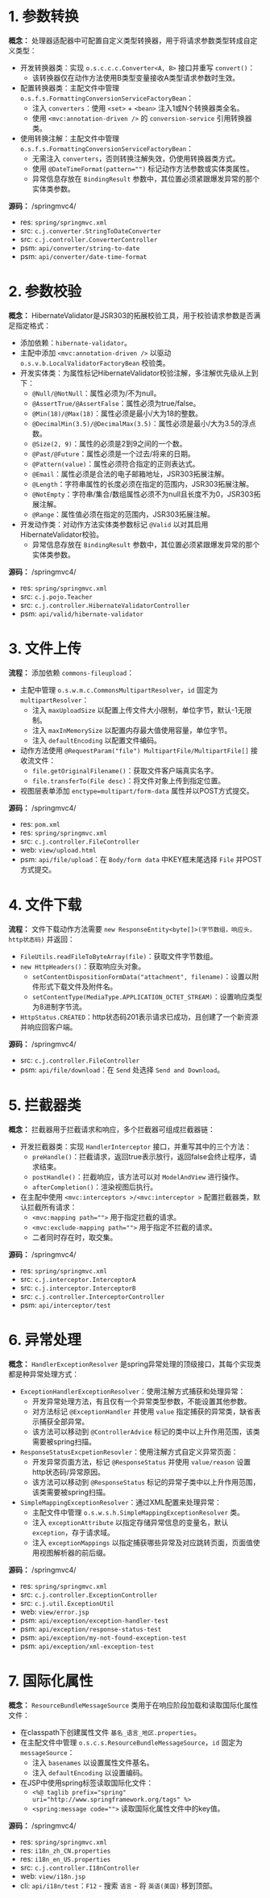 # 1. 参数转换

**概念：** 处理器适配器中可配置自定义类型转换器，用于将请求参数类型转成自定义类型：
- 开发转换器类：实现 `o.s.c.c.c.Converter<A, B>` 接口并重写 `convert()`：
    - 该转换器仅在动作方法使用B类型变量接收A类型请求参数时生效。
- 配置转换器类：主配文件中管理 `o.s.f.s.FormattingConversionServiceFactoryBean`：
    - 注入 `converters`：使用 `<set>` + `<bean>` 注入1或N个转换器类全名。
    - 使用 `<mvc:annotation-driven />` 的 `conversion-service` 引用转换器类。
- 使用转换注解：主配文件中管理 `o.s.f.s.FormattingConversionServiceFactoryBean`：
    - 无需注入 `converters`，否则转换注解失效，仍使用转换器类方式。
    - 使用 `@DateTimeFormat(pattern="")` 标记动作方法参数或实体类属性。
    - 异常信息存放在 `BindingResult` 参数中，其位置必须紧跟爆发异常的那个实体类参数。

**源码：** /springmvc4/
- res: `spring/springmvc.xml`
- src: `c.j.converter.StringToDateConverter`
- src: `c.j.controller.ConverterController`
- psm: `api/converter/string-to-date`
- psm: `api/converter/date-time-format`

# 2. 参数校验

**概念：** HibernateValidator是JSR303的拓展校验工具，用于校验请求参数是否满足指定格式：
- 添加依赖：`hibernate-validator`。
- 主配中添加 `<mvc:annotation-driven />` 以驱动 `o.s.v.b.LocalValidatorFactoryBean` 校验类。
- 开发实体类：为属性标记HibernateValidator校验注解，多注解优先级从上到下：
    - `@Null/@NotNull`：属性必须为/不为null。
    - `@AssertTrue/@AssertFalse`：属性必须为true/false。
    - `@Min(18)/@Max(18)`：属性必须是最小/大为18的整数。
    - `@DecimalMin(3.5)/@DecimalMax(3.5)`：属性必须是最小/大为3.5的浮点数。
    - `@Size(2, 9)`：属性的必须是2到9之间的一个数。
    - `@Past/@Future`：属性必须是一个过去/将来的日期。
    - `@Pattern(value)`：属性必须符合指定的正则表达式。
    - `@Email`：属性必须是合法的电子邮箱地址，JSR303拓展注解。
    - `@Length`：字符串属性的长度必须在指定的范围内，JSR303拓展注解。
    - `@NotEmpty`：字符串/集合/数组属性必须不为null且长度不为0，JSR303拓展注解。
    - `@Range`：属性值必须在指定的范围内，JSR303拓展注解。
- 开发动作类：对动作方法实体类参数标记 `@Valid` 以对其启用HibernateValidator校验。
    - 异常信息存放在 `BindingResult` 参数中，其位置必须紧跟爆发异常的那个实体类参数。

**源码：** /springmvc4/
- res: `spring/springmvc.xml`
- src: `c.j.pojo.Teacher`
- src: `c.j.controller.HibernateValidatorController`
- psm: `api/valid/hibernate-validator`

# 3. 文件上传

**流程：** 添加依赖 `commons-fileupload`：
- 主配中管理 `o.s.w.m.c.CommonsMultipartResolver`，`id` 固定为 `multipartResolver`：
    - 注入 `maxUploadSize` 以配置上传文件大小限制，单位字节，默认-1无限制。
    - 注入 `maxInMemorySize` 以配置内存最大值使用容量，单位字节。
    - 注入 `defaultEncoding` 以配置文件编码。
- 动作方法使用 `@RequestParam("file") MultipartFile/MultipartFile[]` 接收流文件：
    - `file.getOriginalFilename()`：获取文件客户端真实名字。
    - `file.transferTo(File desc)`：将文件对象上传到指定位置。
- 视图层表单添加 `enctype=multipart/form-data` 属性并以POST方式提交。

**源码：** /springmvc4/
- res: `pom.xml`
- res: `spring/springmvc.xml`
- src: `c.j.controller.FileController`
- web: `view/upload.html`
- psm: `api/file/upload`：在 `Body/form data` 中KEY框末尾选择 `File` 并POST方式提交。

# 4. 文件下载

**流程：** 文件下载动作方法需要 `new ResponseEntity<byte[]>(字节数组，响应头，http状态码)` 并返回：
- `FileUtils.readFileToByteArray(file)`：获取文件字节数组。
- `new HttpHeaders()`：获取响应头对象。
    - `setContentDispositionFormData("attachment", filename)`：设置以附件形式下载文件及附件名。
    - `setContentType(MediaType.APPLICATION_OCTET_STREAM)`：设置响应类型为8进制字节流。
- `HttpStatus.CREATED`：http状态码201表示请求已成功，且创建了一个新资源并响应回客户端。

**源码：** /springmvc4/
- src: `c.j.controller.FileController`
- psm: `api/file/download`：在 `Send` 处选择 `Send and Download`。

# 5. 拦截器类

**概念：** 拦截器用于拦截请求和响应，多个拦截器可组成拦截器链：
- 开发拦截器类：实现 `HandlerInterceptor` 接口，并重写其中的三个方法：
    - `preHandle()`：拦截请求，返回true表示放行，返回false会终止程序，请求结束。
    - `postHandle()`：拦截响应，该方法可以对 `ModelAndView` 进行操作。
    - `afterCompletion()`：渲染视图后执行。
- 在主配中使用 `<mvc:interceptors >/<mvc:interceptor >` 配置拦截器类，默认拦截所有请求：
    - `<mvc:mapping path="">` 用于指定拦截的请求。
    - `<mvc:exclude-mapping path="">` 用于指定不拦截的请求。
    - 二者同时存在时，取交集。

**源码：** /springmvc4/
- res: `spring/springmvc.xml`
- src: `c.j.interceptor.InterceptorA`
- src: `c.j.interceptor.InterceptorB`
- src: `c.j.controller.InterceptorController`
- psm: `api/interceptor/test`

# 6. 异常处理

**概念：** `HandlerExceptionResolver` 是spring异常处理的顶级接口，其每个实现类都是种异常处理方式：
- `ExceptionHandlerExceptionResolver`：使用注解方式捕获和处理异常：
    - 开发异常处理方法，有且仅有一个异常类型参数，不能设置其他参数。
    - 对方法标记 `@ExceptionHandler` 并使用 `value` 指定捕获的异常类，缺省表示捕获全部异常。
    - 该方法可以移动到 `@ControllerAdvice` 标记的类中以上升作用范围，该类需要被spring扫描。
- `ResponseStatusExcpetionResovler`：使用注解方式自定义异常页面：
    - 开发异常页面方法，标记 `@ResponseStatus` 并使用 `value/reason` 设置http状态码/异常原因。
    - 该方法可以移动到 `@ResponseStatus` 标记的异常子类中以上升作用范围，该类需要被spring扫描。
- `SimpleMappingExceptionResolver`：通过XML配置来处理异常：
    - 主配文件中管理 `o.s.w.s.h.SimpleMappingExceptionResolver` 类。
    - 注入 `exceptionAttribute` 以指定存储异常信息的变量名，默认 `exception`，存于请求域。
    - 注入 `exceptionMappings` 以指定捕获哪些异常及对应跳转页面，页面值使用视图解析器的前后缀。

**源码：** /springmvc4/
- res: `spring/springmvc.xml`
- src: `c.j.controller.ExceptionController`
- src: `c.j.util.ExceptionUtil`
- web: `view/error.jsp`
- psm: `api/exception/exception-handler-test`
- psm: `api/exception/response-status-test`
- psm: `api/exception/my-not-found-exception-test`
- psm: `api/exception/xml-exception-test`

# 7. 国际化属性

**概念：** `ResourceBundleMessageSource` 类用于在响应阶段加载和读取国际化属性文件：
- 在classpath下创建属性文件 `基名_语言_地区.properties`。
- 在主配文件中管理 `o.s.c.s.ResourceBundleMessageSource`，`id` 固定为 `messageSource`：
    - 注入 `basenames` 以设置属性文件基名。
    - 注入 `defaultEncoding` 以设置编码。
- 在JSP中使用spring标签读取国际化文件：
    - `<%@ taglib prefix="spring" uri="http://www.springframework.org/tags" %>`
    - `<spring:message code="">` 读取国际化属性文件中的key值。

**源码：** /springmvc4/
- res: `spring/springmvc.xml`
- res: `i18n_zh_CN.properties`
- res: `i18n_en_US.properties`
- src: `c.j.controller.I18nController`
- web: `view/i18n.jsp`
- cli: `api/i18n/test`：`F12` - 搜索 `语言` - 将 `英语(美国)` 移到顶部。